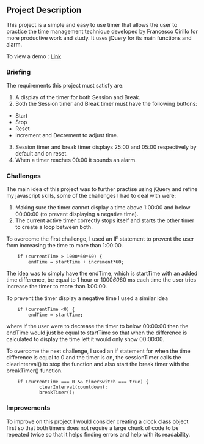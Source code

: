 ## Project Description

This project is a simple and easy to use timer that allows the user to practice the time management technique developed by Francesco Cirillo for more productive work and study. It uses jQuery for its main functions and alarm.

To view a demo : [Link](https://wman27.github.io/Pomodoro-Clock-demo/)  

### Briefing

The requirements this project must satisfy are:

1. A display of the timer for both Session and Break.
2. Both the Session timer and Break timer must have the following buttons:
  - Start
  - Stop
  - Reset
  - Increment and Decrement to adjust time.
  
3. Session timer and break timer displays 25:00 and 05:00 respectively by default and on reset.
4. When a timer reaches 00:00 it sounds an alarm.

### Challenges

The main idea of this project was to further practise using jQuery and refine my javascript skills, some of the challenges I had to deal with were:

1. Making sure the timer cannot display a time above 1:00:00 and below 00:00:00 (to prevent displaying a negative time).
2. The current active timer correctly stops itself and starts the other timer to create a loop between both.

To overcome the first challenge, I used an IF statement to prevent the user from increasing the time to more than 1:00:00.

        if (currentTime > 1000*60*60) {
            endTime = startTime + increment*60;

The idea was to simply have the endTime, which is startTime with an added time difference, be equal to 1 hour or 1000*60*60 ms each time the user tries increase the timer to more than 1:00:00.

To prevent the timer display a negative time I used a similar idea
        
        if (currentTime <0) {
            endTime = startTime;
            
where if the user were to decrease the timer to below 00:00:00 then the endTime would just be equal to startTime so that when the difference is calculated to display the time left it would only show 00:00:00.

To overcome the next challenge, I used an if statement for when the time difference is equal to 0 and the timer is on, the sessionTimer calls the clearInterval() to stop the function and also start the break timer with the breakTimer() function.

        if (currentTime === 0 && timerSwitch === true) {
                clearInterval(countdown);
                breakTimer();

### Improvements

To improve on this project I would consider creating a clock class object first so that both timers does not require a large chunk of code to be repeated twice so that it helps finding errors and help with its readability.
